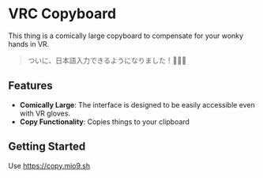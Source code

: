 # VRC Copyboard

This thing is a comically large copyboard to compensate for your wonky hands in VR.

> ついに、日本語入力できるようになりました！🎉🎉🎉

## Features
- **Comically Large**: The interface is designed to be easily accessible even with VR gloves.
- **Copy Functionality**: Copies things to your clipboard

## Getting Started
Use https://copy.mio9.sh